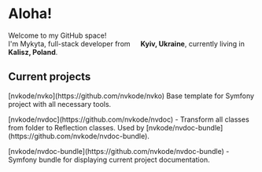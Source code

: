<h1>Aloha!</h1>

<p>
    Welcome to my GitHub space! </br> 
    I'm Mykyta, full-stack developer from 
    <img src="https://upload.wikimedia.org/wikipedia/commons/thumb/4/49/Flag_of_Ukraine.svg/640px-Flag_of_Ukraine.svg.png" width="13"/> <b>Kyiv, Ukraine</b>, 
    currently living in 
    <img src="https://upload.wikimedia.org/wikipedia/commons/thumb/1/12/Flag_of_Poland.svg/640px-Flag_of_Poland.svg.png?20180824112544" width="13"/> <b>Kalisz, Poland</b>.
</p>

<h2>Current projects</h2>

<p>
    [nvkode/nvko](https://github.com/nvkode/nvko) Base template for Symfony project with all necessary tools.
</p>

<p>
    [nvkode/nvdoc](https://github.com/nvkode/nvdoc) - Transform all classes from folder to Reflection classes. Used by [nvkode/nvdoc-bundle](https://github.com/nvkode/nvdoc-bundle).
</p>

<p>
    [nvkode/nvdoc-bundle](https://github.com/nvkode/nvdoc-bundle) - Symfony bundle for displaying current project documentation.
</p>
